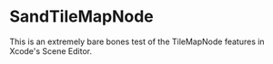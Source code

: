 # SandTileMapNode

This is an extremely bare bones test of the TileMapNode features in Xcode's Scene Editor.
